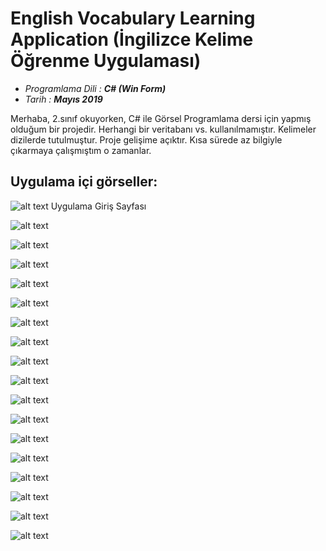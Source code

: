 # English Vocabulary Learning Application (İngilizce Kelime Öğrenme Uygulaması)

* *Programlama Dili : **C# (Win Form)***
* *Tarih : **Mayıs 2019***

Merhaba, 2.sınıf okuyorken, C# ile Görsel Programlama dersi için yapmış olduğum bir projedir.
Herhangi bir veritabanı vs. kullanılmamıştır.
Kelimeler dizilerde tutulmuştur.
Proje gelişime açıktır. Kısa sürede az bilgiyle çıkarmaya çalışmıştım o zamanlar.

## Uygulama içi görseller:

![alt text](https://raw.githubusercontent.com/serdarsari/english-vocabulary-learning-app/master/images/1.jpg)
Uygulama Giriş Sayfası
</hr>

![alt text](https://raw.githubusercontent.com/serdarsari/english-vocabulary-learning-app/master/images/2.jpg)


![alt text](https://raw.githubusercontent.com/serdarsari/english-vocabulary-learning-app/master/images/3.jpg)


![alt text](https://raw.githubusercontent.com/serdarsari/english-vocabulary-learning-app/master/images/4.jpg)


![alt text](https://raw.githubusercontent.com/serdarsari/english-vocabulary-learning-app/master/images/5.jpg)


![alt text](https://raw.githubusercontent.com/serdarsari/english-vocabulary-learning-app/master/images/6.jpg)


![alt text](https://raw.githubusercontent.com/serdarsari/english-vocabulary-learning-app/master/images/7.jpg)


![alt text](https://raw.githubusercontent.com/serdarsari/english-vocabulary-learning-app/master/images/8.jpg)


![alt text](https://raw.githubusercontent.com/serdarsari/english-vocabulary-learning-app/master/images/9.jpg)


![alt text](https://raw.githubusercontent.com/serdarsari/english-vocabulary-learning-app/master/images/10.jpg)


![alt text](https://raw.githubusercontent.com/serdarsari/english-vocabulary-learning-app/master/images/11.jpg)


![alt text](https://raw.githubusercontent.com/serdarsari/english-vocabulary-learning-app/master/images/12.jpg)


![alt text](https://raw.githubusercontent.com/serdarsari/english-vocabulary-learning-app/master/images/13.jpg)


![alt text](https://raw.githubusercontent.com/serdarsari/english-vocabulary-learning-app/master/images/14.jpg)


![alt text](https://raw.githubusercontent.com/serdarsari/english-vocabulary-learning-app/master/images/15.jpg)


![alt text](https://raw.githubusercontent.com/serdarsari/english-vocabulary-learning-app/master/images/17.jpg)


![alt text](https://raw.githubusercontent.com/serdarsari/english-vocabulary-learning-app/master/images/18.jpg)


![alt text](https://raw.githubusercontent.com/serdarsari/english-vocabulary-learning-app/master/images/16.jpg)
